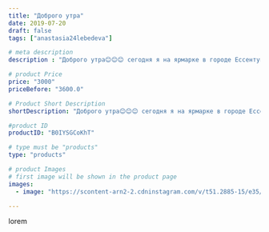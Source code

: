 ```yaml
---
title: "Доброго утра"
date: 2019-07-20
draft: false
tags: ["anastasia24lebedeva"]

# meta description
description : "Доброго утра😊😊😊 сегодня я на ярмарке в городе Ессентуки. Хорошего вам настроения и отличных выходных😊😉 #ярмарка #ессентуки #игрушкикрючком #подарки #ручнаяработ"

# product Price
price: "3000"
priceBefore: "3600.0"

# Product Short Description
shortDescription: "Доброго утра😊😊😊 сегодня я на ярмарке в городе Ессентуки. Хорошего вам настроения и отличных выходных😊😉 #ярмарка #ессентуки #игрушкикрючком #подарки #ручнаяработа #плюшики"

#product ID
productID: "B0IYSGCoKhT"

# type must be "products"
type: "products"

# product Images
# first image will be shown in the product page
images:
  - image: "https://scontent-arn2-2.cdninstagram.com/v/t51.2885-15/e35/66497570_115339173096185_1249454648944825476_n.jpg?se=7&tp=1&_nc_ht=scontent-arn2-2.cdninstagram.com&_nc_cat=105&_nc_ohc=ex6sJa1Gof4AX_tkHhy&ccb=7-4&oh=09e15c0faa774b20d24f2d0a9a7bed44&oe=6081944C&ig_cache_key=MjA5MjAyODgyMzQ2Njk3NzM2Mw%3D%3D.2-ccb7-4"

---
```

lorem
